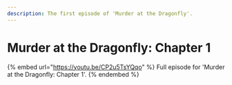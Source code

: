 ```yaml
---
description: The first episode of 'Murder at the Dragonfly'.
---
```


# Murder at the Dragonfly: Chapter 1

{% embed url="https://youtu.be/CP2u5TsYQqo" %}
Full episode for 'Murder at the Dragonfly: Chapter 1'.&#x20;
{% endembed %}
